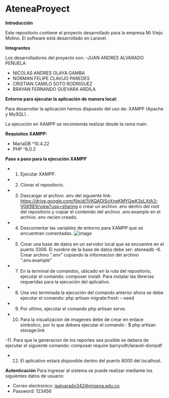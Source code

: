 # AteneaProyect
**Introducción**

Este repositorio contiene el proyecto desarrollado para la empresa Mi Viejo Molino.
El software está desarrollado en Laravel.

**Integrantes**

Los desarrolladores del proyecto son:
-JUAN ANDRES ALVARADO PEÑUELA
- NICOLAS ANDRES OLAYA GAMBA
- NORMAN FELIPE CLAVIJO PAREDES
- CRISTIAN CAMILO SOTO RODRIGUEZ  
- BRAYAN FERNANDO GUEVARA ARDILA


**Entorno para ejecutar la aplicación de manera local:**

Para desarrollar la aplicación hemos dispuesto del uso de: XAMPP (Apache y MySQL) .


La ejecución en XAMPP se recomienda realizar desde la rama main.

**Requisitos XAMPP:**
- MariaDB ^10.4.22
- PHP ^8.0.2

**Paso a paso para la ejecución XAMPP**
- 1. Ejecutar XAMPP.
- 2. Clonar el repositorio.
- 3. Descargar el archivo .env del siguiente link: https://drive.google.com/file/d/1VKQADISoXneKMYQwK3xLXtA3-VGKfIE9/view?usp=sharing o crear un archivo .env dentro del root del repositorio y copiar el contenido del archivo .env.example en el archivo .env recien creado.
- 4. Descomentar las variables de entorno para XAMPP que se encuentran comentadas.
![image](https://user-images.githubusercontent.com/90289220/173258037-4219a3cd-c444-4342-a6e4-6dc9ef3cdd28.png)

- 5. Crear una base de datos en un servidor local que se encuentre en el puerto 3306. El nombre de la base de datos debe ser: ateneadb
-6. Crear archivo ".env" copiando la informacion del archivo ".env.example"
- 7. En la terminal de comandos, ubicado en la ruta del repositorio, ejecutar el comando: composer install. Para instalar las librerias requeridas para la ejecución del aplicativo.
- 8. Una vez terminada la ejecución del comando anterior ahora se debe ejecutar el comando: php artisan migrate:fresh --seed
- 9. Por ultimo, ejecutar el comando php artisan serve.

- 10. Para la visualizacion de imagenes debe de crear en enlace simbolico, por lo que debera ejecutar el comando : $ php artisan storage:link

-11. Para que la generacion de los reportes sea posible se debera de ejecutar el siguiente comando: composer require barryvdh/laravel-dompdf


- 12. El aplicativo estará disponible dentro del puerto 8000 del localhost.




**Autenticación**
Para ingresar al sistema se puede realizar mediante los siguientes datos de usuario:

 - Correo electronico: jaalvarado342@misena.edu.co
 - Password: 123456
 
